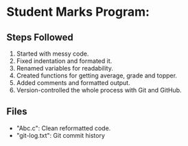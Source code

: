 # Student Marks Program:

## Steps Followed
1. Started with messy code.
2. Fixed indentation and formated it.
3. Renamed variables for readability.
4. Created functions for getting average, grade and topper.
5. Added comments and formatted output.
6. Version-controlled the whole process with Git and GitHub.

## Files
- "Abc.c": Clean reformatted code.
- "git-log.txt": Git commit history